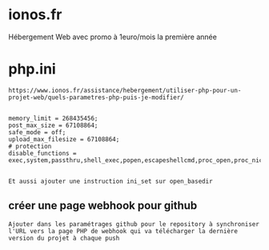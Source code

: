 # ionos.fr 

Hébergement Web avec promo à 1euro/mois la première année

# php.ini


    https://www.ionos.fr/assistance/hebergement/utiliser-php-pour-un-projet-web/quels-parametres-php-puis-je-modifier/


    memory_limit = 268435456;
    post_max_size = 67108864;
    safe_mode = off;
    upload_max_filesize = 67108864;
    # protection
    disable_functions = exec,system,passthru,shell_exec,popen,escapeshellcmd,proc_open,proc_nice,ini_restore;


    Et aussi ajouter une instruction ini_set sur open_basedir


## créer une page webhook pour github

    Ajouter dans les paramétrages github pour le repository à synchroniser
    l'URL vers la page PHP de webhook qui va télécharger la dernière version du projet à chaque push